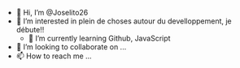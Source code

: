 - 👋 Hi, I’m @Joselito26
- 👀 I’m interested in  plein de choses autour du develloppement, je débute!!
    - 🌱 I’m currently learning  Github, JavaScript
- 💞️ I’m looking to collaborate on ...
- 📫 How to reach me ...


<!---
Joselito26/Joselito26 is a ✨ special ✨ repository because its `README.md` (this file) appears on your GitHub profile.
You can click the Preview link to take a look at your changes.
--->
